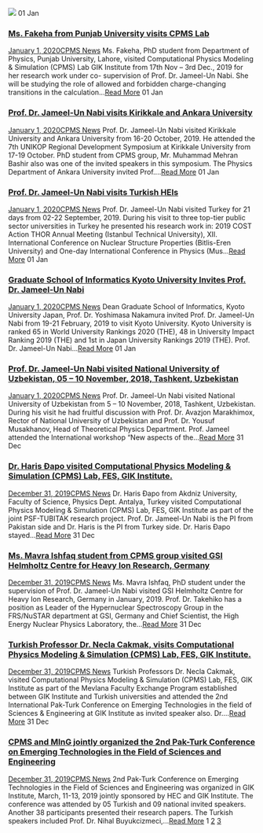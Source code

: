 [![](https://giki.edu.pk/wp-content/uploads/2020/01/75-500x500.jpg)](https://giki.edu.pk/2020/01/01/ms-fakeha-from-punjab-university-visits-cpms-lab/)
01
Jan
### [Ms. Fakeha from Punjab University visits CPMS Lab](https://giki.edu.pk/2020/01/01/ms-fakeha-from-punjab-university-visits-cpms-lab/)
[January 1, 2020](https://giki.edu.pk/2020/01/01/)[CPMS News](https://giki.edu.pk/cpms_news/)
Ms. Fakeha, PhD student from Department of Physics, Punjab University, Lahore, visited Computational Physics Modeling & Simulation (CPMS) Lab GIK Institute from 17th Nov – 3rd Dec., 2019 for her research work under co- supervision of Prof. Dr. Jameel-Un Nabi. She will be studying the role of allowed and forbidden charge-changing transitions in the calculation...[Read More](https://giki.edu.pk/2020/01/01/ms-fakeha-from-punjab-university-visits-cpms-lab/)
01
Jan
### [Prof. Dr. Jameel-Un Nabi visits Kirikkale and Ankara University](https://giki.edu.pk/2020/01/01/prof-dr-jameel-un-nabi-visits-kirikkale-and-ankara-university/)
[January 1, 2020](https://giki.edu.pk/2020/01/01/)[CPMS News](https://giki.edu.pk/cpms_news/)
Prof. Dr. Jameel-Un Nabi visited Kirikkale University and Ankara University from 16-20 October, 2019. He attended the 7th UNIKOP Regional Development Symposium at Kirikkale University from 17-19 October. PhD student from CPMS group, Mr. Muhammad Mehran Bashir also was one of the invited speakers in this symposium. The Physics Department of Ankara University invited Prof....[Read More](https://giki.edu.pk/2020/01/01/prof-dr-jameel-un-nabi-visits-kirikkale-and-ankara-university/)
01
Jan
### [Prof. Dr. Jameel-Un Nabi visits Turkish HEIs](https://giki.edu.pk/2020/01/01/prof-dr-jameel-un-nabi-visits-turkish-heis/)
[January 1, 2020](https://giki.edu.pk/2020/01/01/)[CPMS News](https://giki.edu.pk/cpms_news/)
Prof. Dr. Jameel-Un Nabi visited Turkey for 21 days from 02-22 September, 2019. During his visit to three top-tier public sector universities in Turkey he presented his research work in: 2019 COST Action THOR Annual Meeting (Istanbul Technical University), XII. International Conference on Nuclear Structure Properties (Bitlis-Eren University) and One-day International Conference in Physics (Mus...[Read More](https://giki.edu.pk/2020/01/01/prof-dr-jameel-un-nabi-visits-turkish-heis/)
01
Jan
### [Graduate School of Informatics Kyoto University Invites Prof. Dr. Jameel-Un Nabi](https://giki.edu.pk/2020/01/01/graduate-school-of-informatics-kyoto-university-invites-prof-dr-jameel-un-nabi/)
[January 1, 2020](https://giki.edu.pk/2020/01/01/)[CPMS News](https://giki.edu.pk/cpms_news/)
Dean Graduate School of Informatics, Kyoto University Japan, Prof. Dr. Yoshimasa Nakamura invited Prof. Dr. Jameel-Un Nabi from 19-21 February, 2019 to visit Kyoto University. Kyoto University is ranked 65 in World University Rankings 2020 (THE), 48 in University Impact Ranking 2019 (THE) and 1st in Japan University Rankings 2019 (THE). Prof. Dr. Jameel-Un Nabi...[Read More](https://giki.edu.pk/2020/01/01/graduate-school-of-informatics-kyoto-university-invites-prof-dr-jameel-un-nabi/)
01
Jan
### [Prof. Dr. Jameel-Un Nabi visited National University of Uzbekistan, 05 – 10 November, 2018, Tashkent, Uzbekistan](https://giki.edu.pk/2020/01/01/prof-dr-jameel-un-nabi-visited-national-university-of-uzbekistan-05-10-november-2018-tashkent-uzbekistan/)
[January 1, 2020](https://giki.edu.pk/2020/01/01/)[CPMS News](https://giki.edu.pk/cpms_news/)
Prof. Dr. Jameel-Un Nabi visited National University of Uzbekistan from 5 – 10 November, 2018, Tashkent, Uzbekistan. During his visit he had fruitful discussion with Prof. Dr. Avazjon Marakhimox, Rector of National University of Uzbekistan and Prof. Dr. Yousuf Musakhanov, Head of Theoretical Physics Department. Prof. Jameel attended the International workshop “New aspects of the...[Read More](https://giki.edu.pk/2020/01/01/prof-dr-jameel-un-nabi-visited-national-university-of-uzbekistan-05-10-november-2018-tashkent-uzbekistan/)
31
Dec
### [Dr. Haris Ðapo visited Computational Physics Modeling & Simulation (CPMS) Lab, FES, GIK Institute.](https://giki.edu.pk/2019/12/31/dr-haris-dapo-visited-computational-physics-modeling-simulation-cpms-lab-fes-gik-institute/)
[December 31, 2019](https://giki.edu.pk/2019/12/31/)[CPMS News](https://giki.edu.pk/cpms_news/)
Dr. Haris Ðapo from Akdniz University, Faculty of Science, Physics Dept. Antalya, Turkey visited Computational Physics Modeling & Simulation (CPMS) Lab, FES, GIK Institute as part of the joint PSF-TUBITAK research project. Prof. Dr. Jameel-Un Nabi is the PI from Pakistan side and Dr. Haris is the PI from Turkey side. Dr. Haris Ðapo stayed...[Read More](https://giki.edu.pk/2019/12/31/dr-haris-dapo-visited-computational-physics-modeling-simulation-cpms-lab-fes-gik-institute/)
31
Dec
### [Ms. Mavra Ishfaq student from CPMS group visited GSI Helmholtz Centre for Heavy Ion Research, Germany](https://giki.edu.pk/2019/12/31/ms-mavra-ishfaq-student-from-cpms-group-visited-gsi-helmholtz-centre-for-heavy-ion-research-germany/)
[December 31, 2019](https://giki.edu.pk/2019/12/31/)[CPMS News](https://giki.edu.pk/cpms_news/)
Ms. Mavra Ishfaq, PhD student under the supervision of Prof. Dr. Jameel-Un Nabi visited GSI Helmholtz Centre for Heavy Ion Research, Germany in January, 2019. Prof. Dr. Takehiko has a position as Leader of the Hypernuclear Spectroscopy Group in the FRS/NuSTAR department at GSI, Germany and Chief Scientist, the High Energy Nuclear Physics Laboratory, the...[Read More](https://giki.edu.pk/2019/12/31/ms-mavra-ishfaq-student-from-cpms-group-visited-gsi-helmholtz-centre-for-heavy-ion-research-germany/)
31
Dec
### [Turkish Professor Dr. Necla Cakmak, visits Computational Physics Modeling & Simulation (CPMS) Lab, FES, GIK Institute.](https://giki.edu.pk/2019/12/31/turkish-professor-dr-necla-cakmak-visits-computational-physics-modeling-simulation-cpms-lab-fes-gik-institute/)
[December 31, 2019](https://giki.edu.pk/2019/12/31/)[CPMS News](https://giki.edu.pk/cpms_news/)
Turkish Professors Dr. Necla Cakmak, visited Computational Physics Modeling & Simulation (CPMS) Lab, FES, GIK Institute as part of the Mevlana Faculty Exchange Program established between GIK Institute and Turkish universities and attended the 2nd International Pak-Turk Conference on Emerging Technologies in the field of Sciences & Engineering at GIK Institute as invited speaker also. Dr....[Read More](https://giki.edu.pk/2019/12/31/turkish-professor-dr-necla-cakmak-visits-computational-physics-modeling-simulation-cpms-lab-fes-gik-institute/)
31
Dec
### [CPMS and MInG jointly organized the 2nd Pak-Turk Conference on Emerging Technologies in the Field of Sciences and Engineering](https://giki.edu.pk/2019/12/31/cpms-and-ming-jointly-organized-the-2nd-pak-turk-conference-on-emerging-technologies-in-the-field-of-sciences-and-engineering/)
[December 31, 2019](https://giki.edu.pk/2019/12/31/)[CPMS News](https://giki.edu.pk/cpms_news/)
2nd Pak-Turk Conference on Emerging Technologies in the Field of Sciences and Engineering was organized in GIK Institute, March, 11-13, 2019 jointly sponsored by HEC and GIK Institute. The conference was attended by 05 Turkish and 09 national invited speakers. Another 38 participants presented their research papers. The Turkish speakers included Prof. Dr. Nihal Buyukcizmeci,...[Read More](https://giki.edu.pk/2019/12/31/cpms-and-ming-jointly-organized-the-2nd-pak-turk-conference-on-emerging-technologies-in-the-field-of-sciences-and-engineering/)
1 [2](https://giki.edu.pk/rd/rd-fes/cpms/cpms-news/page/2/) [3](https://giki.edu.pk/rd/rd-fes/cpms/cpms-news/page/3/) [](https://giki.edu.pk/rd/rd-fes/cpms/cpms-news/page/2/)
